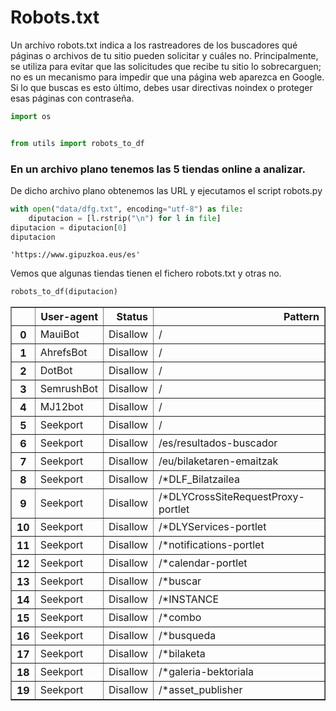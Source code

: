 # Robots.txt

Un archivo robots.txt indica a los rastreadores de los buscadores qué páginas o archivos de tu sitio pueden solicitar y
cuáles no. Principalmente, se utiliza para evitar que las solicitudes que recibe tu sitio lo sobrecarguen; no es un
mecanismo para impedir que una página web aparezca en Google. Si lo que buscas es esto último, debes usar directivas
noindex o proteger esas páginas con contraseña.


```python
import os


from utils import robots_to_df
```

### En un archivo plano tenemos las 5 tiendas online a analizar. 
De dicho archivo plano obtenemos las URL y ejecutamos el script robots.py


```python
with open("data/dfg.txt", encoding="utf-8") as file:
    diputacion = [l.rstrip("\n") for l in file]
diputacion = diputacion[0]
diputacion
```




    'https://www.gipuzkoa.eus/es'



Vemos que algunas tiendas tienen el fichero robots.txt y otras no.


```python
robots_to_df(diputacion)
```




<div>
<style scoped>
    .dataframe tbody tr th:only-of-type {
        vertical-align: middle;
    }

    .dataframe tbody tr th {
        vertical-align: top;
    }

    .dataframe thead th {
        text-align: right;
    }
</style>
<table border="1" class="dataframe">
  <thead>
    <tr style="text-align: right;">
      <th></th>
      <th>User-agent</th>
      <th>Status</th>
      <th>Pattern</th>
    </tr>
  </thead>
  <tbody>
    <tr>
      <th>0</th>
      <td>MauiBot</td>
      <td>Disallow</td>
      <td>/</td>
    </tr>
    <tr>
      <th>1</th>
      <td>AhrefsBot</td>
      <td>Disallow</td>
      <td>/</td>
    </tr>
    <tr>
      <th>2</th>
      <td>DotBot</td>
      <td>Disallow</td>
      <td>/</td>
    </tr>
    <tr>
      <th>3</th>
      <td>SemrushBot</td>
      <td>Disallow</td>
      <td>/</td>
    </tr>
    <tr>
      <th>4</th>
      <td>MJ12bot</td>
      <td>Disallow</td>
      <td>/</td>
    </tr>
    <tr>
      <th>5</th>
      <td>Seekport</td>
      <td>Disallow</td>
      <td>/</td>
    </tr>
    <tr>
      <th>6</th>
      <td>Seekport</td>
      <td>Disallow</td>
      <td>/es/resultados-buscador</td>
    </tr>
    <tr>
      <th>7</th>
      <td>Seekport</td>
      <td>Disallow</td>
      <td>/eu/bilaketaren-emaitzak</td>
    </tr>
    <tr>
      <th>8</th>
      <td>Seekport</td>
      <td>Disallow</td>
      <td>/*DLF_Bilatzailea</td>
    </tr>
    <tr>
      <th>9</th>
      <td>Seekport</td>
      <td>Disallow</td>
      <td>/*DLYCrossSiteRequestProxy-portlet</td>
    </tr>
    <tr>
      <th>10</th>
      <td>Seekport</td>
      <td>Disallow</td>
      <td>/*DLYServices-portlet</td>
    </tr>
    <tr>
      <th>11</th>
      <td>Seekport</td>
      <td>Disallow</td>
      <td>/*notifications-portlet</td>
    </tr>
    <tr>
      <th>12</th>
      <td>Seekport</td>
      <td>Disallow</td>
      <td>/*calendar-portlet</td>
    </tr>
    <tr>
      <th>13</th>
      <td>Seekport</td>
      <td>Disallow</td>
      <td>/*buscar</td>
    </tr>
    <tr>
      <th>14</th>
      <td>Seekport</td>
      <td>Disallow</td>
      <td>/*INSTANCE</td>
    </tr>
    <tr>
      <th>15</th>
      <td>Seekport</td>
      <td>Disallow</td>
      <td>/*combo</td>
    </tr>
    <tr>
      <th>16</th>
      <td>Seekport</td>
      <td>Disallow</td>
      <td>/*busqueda</td>
    </tr>
    <tr>
      <th>17</th>
      <td>Seekport</td>
      <td>Disallow</td>
      <td>/*bilaketa</td>
    </tr>
    <tr>
      <th>18</th>
      <td>Seekport</td>
      <td>Disallow</td>
      <td>/*galeria-bektoriala</td>
    </tr>
    <tr>
      <th>19</th>
      <td>Seekport</td>
      <td>Disallow</td>
      <td>/*asset_publisher</td>
    </tr>
  </tbody>
</table>
</div>


